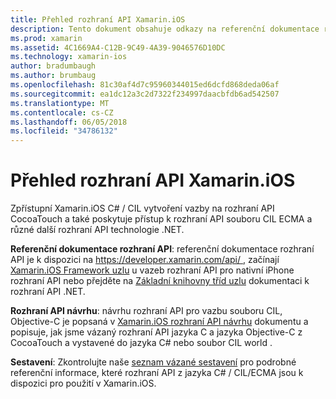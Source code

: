 ```yaml
---
title: Přehled rozhraní API Xamarin.iOS
description: Tento dokument obsahuje odkazy na referenční dokumentace rozhraní API Xamarin, průvodce, který popisuje rozhraní API Xamarin.iOS návrhu a seznam sestavení, které jsou k dispozici pro použití v vývoj na platformě Xamarin.
ms.prod: xamarin
ms.assetid: 4C1669A4-C12B-9C49-4A39-9046576D10DC
ms.technology: xamarin-ios
author: bradumbaugh
ms.author: brumbaug
ms.openlocfilehash: 81c30af4d7c95960344015ed6dcfd868deda06af
ms.sourcegitcommit: ea1dc12a3c2d7322f234997daacbfdb6ad542507
ms.translationtype: MT
ms.contentlocale: cs-CZ
ms.lasthandoff: 06/05/2018
ms.locfileid: "34786132"
---
```

# <a name="xamarinios-api-overview"></a>Přehled rozhraní API Xamarin.iOS

Zpřístupní Xamarin.iOS C# / CIL vytvoření vazby na rozhraní API CocoaTouch a také poskytuje přístup k rozhraní API souboru CIL ECMA a různé další rozhraní API technologie .NET.

 **Referenční dokumentace rozhraní API**: referenční dokumentace rozhraní API je k dispozici na [ https://developer.xamarin.com/api/ ](https://developer.xamarin.com/api/), začínají [Xamarin.iOS Framework uzlu](https://developer.xamarin.com/api/root/ios-unified/) u vazeb rozhraní API pro nativní iPhone rozhraní API nebo přejděte na [ Základní knihovny tříd uzlu](https://developer.xamarin.com/api/root/classlib/) dokumentaci k rozhraní API .NET.

 **Rozhraní API návrhu**: návrhu rozhraní API pro vazbu souboru CIL, Objective-C je popsaná v [Xamarin.iOS rozhraní API návrhu](~/ios/internals/api-design/index.md) dokumentu a popisuje, jak jsme vázaný rozhraní API jazyka C a jazyka Objective-C z CocoaTouch a vystavené do jazyka C# nebo soubor CIL world .

 **Sestavení**: Zkontrolujte naše [seznam vázané sestavení](~/cross-platform/internals/available-assemblies.md) pro podrobné referenční informace, které rozhraní API z jazyka C# / CIL/ECMA jsou k dispozici pro použití v Xamarin.iOS.
